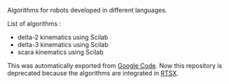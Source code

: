 Algorithms for robots developed in different languages.

List of algorithms :
* delta-2 kinematics using Scilab
* delta-3 kinematics using Scilab
* scara kinematics using Scilab

This was automatically exported from [Google Code](https://code.google.com/p/robotics-utils). Now this repository is deprecated because the algorithms are integrated in [RTSX](https://github.com/dgerod/rtsx).
